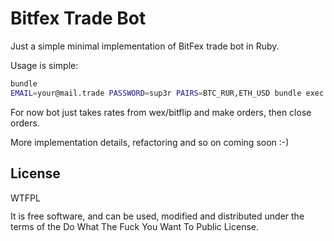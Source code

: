 # Bitfex Trade Bot

Just a simple minimal implementation of BitFex trade bot in Ruby.

Usage is simple:

```bash
bundle
EMAIL=your@mail.trade PASSWORD=sup3r PAIRS=BTC_RUR,ETH_USD bundle exec bot.rb
```

For now bot just takes rates from wex/bitflip and make orders, then close orders.

More implementation details, refactoring and so on coming soon :-)

## License

<a href="http://www.wtfpl.net/"><img src="http://www.wtfpl.net/wp-content/uploads/2012/12/wtfpl-badge-4.png" width="80" height="15" alt="WTFPL" /></a>

It is free software, and can be used, modified and distributed under the terms of the Do What The Fuck You Want To Public License. 
